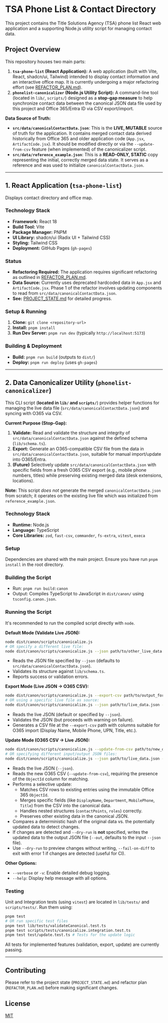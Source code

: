 # TSA Phone List & Contact Directory

This project contains the Title Solutions Agency (TSA) phone list React web application and a supporting Node.js utility script for managing contact data.

## Project Overview

This repository houses two main parts:

1.  **`tsa-phone-list` (React Application):** A web application (built with Vite, React, shadcn/ui, Tailwind) intended to display contact information and an interactive office map. It is currently undergoing a major refactoring effort (see [REFACTOR_PLAN.md](REFACTOR_PLAN.md)).
2.  **`phonelist-canonicalizer` (Node.js Utility Script):** A command-line tool (located in `lib/`, `scripts/`) designed as a **stop-gap measure** to help synchronize contact data between the canonical JSON data file used by this project and Office 365/Entra ID via CSV export/import.

**Data Source of Truth:**

*   **`src/data/canonicalContactData.json`**: This is the **LIVE, MUTABLE** source of truth for the application. It contains merged contact data derived historically from Office 365 and older application code (`App.jsx`, `ArtifactCode.jsx`). It should be modified directly or via the `--update-from-csv` feature (when implemented) of the canonicalizer script.
*   **`src/data/reference_example.json`**: This is a **READ-ONLY, STATIC** copy representing the initial, correctly merged data state. It serves as a reference and was used to initialize `canonicalContactData.json`.

---

## 1. React Application (`tsa-phone-list`)

Displays contact directory and office map.

### Technology Stack

*   **Framework:** React 18
*   **Build Tool:** Vite
*   **Package Manager:** PNPM
*   **UI Library:** shadcn/ui (Radix UI + Tailwind CSS)
*   **Styling:** Tailwind CSS
*   **Deployment:** GitHub Pages (`gh-pages`)

### Status

*   **Refactoring Required:** The application requires significant refactoring as outlined in [REFACTOR_PLAN.md](REFACTOR_PLAN.md).
*   **Data Source:** Currently uses deprecated hardcoded data in `App.jsx` and `ArtifactCode.jsx`. Phase 1 of the refactor involves updating components to read from `src/data/canonicalContactData.json`.
*   **See:** [PROJECT_STATE.md](PROJECT_STATE.md) for detailed progress.

### Setup & Running

1.  **Clone:** `git clone <repository-url>`
2.  **Install:** `pnpm install`
3.  **Run Dev Server:** `pnpm run dev` (typically `http://localhost:5173`)

### Building & Deployment

*   **Build:** `pnpm run build` (outputs to `dist/`)
*   **Deploy:** `pnpm run deploy` (uses `gh-pages`)

---

## 2. Data Canonicalizer Utility (`phonelist-canonicalizer`)

This CLI script (**located in `lib/` and `scripts/`**) provides helper functions for managing the live data file (`src/data/canonicalContactData.json`) and syncing with O365 via CSV.

**Current Purpose (Stop-Gap):**

1.  **Validate:** Read and validate the structure and integrity of `src/data/canonicalContactData.json` against the defined schema (`lib/schema.ts`).
2.  **Export:** Generate an O365-compatible CSV file from the data in `src/data/canonicalContactData.json`, suitable for manual import/update into O365/Entra.
3.  **(Future)** Selectively update `src/data/canonicalContactData.json` with specific fields from a fresh O365 CSV export (e.g., mobile phone numbers, titles) while preserving existing merged data (desk extensions, locations).

**Note:** This script *does not* generate the merged `canonicalContactData.json` from scratch; it operates on the existing live file which was initialized from `reference_example.json`.

### Technology Stack

*   **Runtime:** Node.js
*   **Language:** TypeScript
*   **Core Libraries:** `zod`, `fast-csv`, `commander`, `fs-extra`, `vitest`, `execa`

### Setup

Dependencies are shared with the main project. Ensure you have run `pnpm install` in the root directory.

### Building the Script

*   Run: `pnpm run build:canon`
*   Output: Compiles TypeScript to JavaScript in `dist/canon/` using `tsconfig.canon.json`.

### Running the Script

It's recommended to run the compiled script directly with `node`.

**Default Mode (Validate Live JSON):**
```bash
node dist/canon/scripts/canonicalize.js 
# OR specify a different live file:
node dist/canon/scripts/canonicalize.js --json path/to/other_live_data.json 
```
*   Reads the JSON file specified by `--json` (defaults to `src/data/canonicalContactData.json`).
*   Validates its structure against `lib/schema.ts`.
*   Reports success or validation errors.

**Export Mode (Live JSON -> O365 CSV):**
```bash
node dist/canon/scripts/canonicalize.js --export-csv path/to/output_for_o365.csv
# OR using a specific live file as source:
node dist/canon/scripts/canonicalize.js --json path/to/live_data.json --export-csv path/to/output_for_o365.csv
```
*   Reads the live JSON (default or specified by `--json`).
*   Validates the JSON (but proceeds with warning on failure).
*   Generates a CSV file at the `--export-csv` path with columns suitable for O365 import (Display Name, Mobile Phone, UPN, Title, etc.).

**Update Mode (O365 CSV -> Live JSON):**
```bash
node dist/canon/scripts/canonicalize.js --update-from-csv path/to/new_o365_export.csv
# OR specifying different input/output JSON files:
node dist/canon/scripts/canonicalize.js --json path/to/live_data.json --update-from-csv path/to/new_o365_export.csv --out path/to/updated_live_data.json
```
*   Reads the live JSON (`--json`).
*   Reads the new O365 CSV (`--update-from-csv`), requiring the presence of the `ObjectId` column for matching.
*   Performs a selective update:
    *   Matches CSV rows to existing entries using the immutable Office 365 `ObjectId`.
    *   Merges specific fields (like `DisplayName`, `Department`, `MobilePhone`, `Title`) from the CSV into the canonical data.
    *   Handles nested structures (`contactPoints`, `roles`) correctly.
    *   Preserves other existing data in the canonical JSON.
*   Compares a deterministic hash of the original data vs. the potentially updated data to detect changes.
*   If changes are detected and `--dry-run` is **not** specified, writes the updated data to the output JSON file (`--out`, defaults to the input `--json` file).
*   Use `--dry-run` to preview changes without writing, `--fail-on-diff` to exit with error 1 if changes are detected (useful for CI).

**Other Options:**
*   `--verbose` or `-v`: Enable detailed debug logging.
*   `--help`: Display help message with all options.

### Testing

Unit and Integration tests (using `vitest`) are located in `lib/tests/` and `scripts/tests/`. Run them using:
```bash
pnpm test
# OR run specific test files
pnpm test lib/tests/validateCanonical.test.ts
pnpm test scripts/tests/canonicalize.integration.test.ts
pnpm test test/update.test.ts # Tests for the update logic
```
All tests for implemented features (validation, export, update) are currently passing.

---

## Contributing

Please refer to the project state (`PROJECT_STATE.md`) and refactor plan (`REFACTOR_PLAN.md`) before making significant changes.

## License

[MIT](LICENSE)
